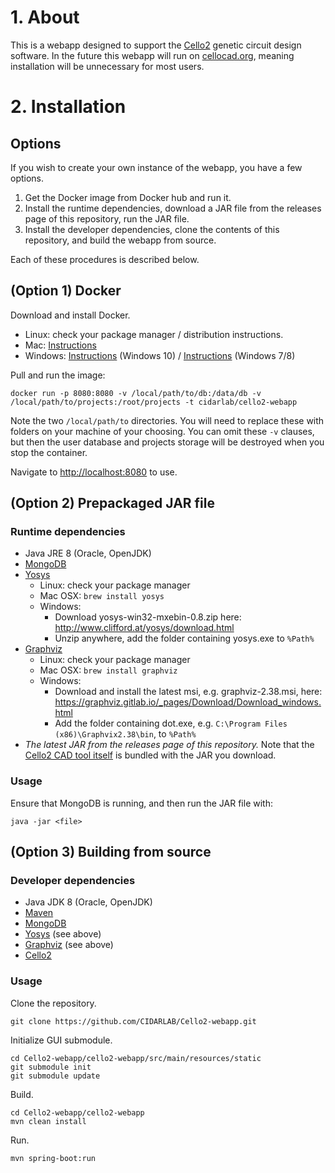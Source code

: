 # 1. About

This is a webapp designed to support the [Cello2](https://github.com/CIDARLAB/Cello2) genetic circuit design software.
In the future this webapp will run on [cellocad.org](http://www.cellocad.org), meaning installation will be unnecessary for most users.

# 2. Installation

## Options

If you wish to create your own instance of the webapp, you have a few options.

1. Get the Docker image from Docker hub and run it.
2. Install the runtime dependencies, download a JAR file from the releases page of this repository, run the JAR file.
2. Install the developer dependencies, clone the contents of this repository, and build the webapp from source.

Each of these procedures is described below.

## (Option 1) Docker

Download and install Docker.

  + Linux: check your package manager / distribution instructions.
  + Mac: [Instructions](https://docs.docker.com/docker-for-mac/install/)
  + Windows: [Instructions](https://docs.docker.com/docker-for-windows/install/) (Windows 10) / [Instructions](https://docs.docker.com/toolbox/toolbox_install_windows/) (Windows 7/8)
  
Pull and run the image:

    docker run -p 8080:8080 -v /local/path/to/db:/data/db -v /local/path/to/projects:/root/projects -t cidarlab/cello2-webapp
	
Note the two `/local/path/to` directories. You will need to replace these with folders on your machine of your choosing. You can omit these `-v` clauses, but then the user database and projects storage will be destroyed when you stop the container.

Navigate to <http://localhost:8080> to use.

## (Option 2) Prepackaged JAR file

### Runtime dependencies

  + Java JRE 8 (Oracle, OpenJDK)
  + [MongoDB](https://www.mongodb.com/)
  + [Yosys](http://www.clifford.at/yosys/)
    - Linux: check your package manager
    - Mac OSX: `brew install yosys`
    - Windows:
      * Download yosys-win32-mxebin-0.8.zip here: <http://www.clifford.at/yosys/download.html>
      * Unzip anywhere, add the folder containing yosys.exe to `%Path%`
  + [Graphviz](http://www.graphviz.org/)
    - Linux: check your package manager
    - Mac OSX: `brew install graphviz`
    - Windows:
      * Download and install the latest msi, e.g. graphviz-2.38.msi, here: <https://graphviz.gitlab.io/_pages/Download/Download_windows.html>
      * Add the folder containing dot.exe, e.g. `C:\Program Files (x86)\Graphvix2.38\bin`, to `%Path%`
  + *The latest JAR from the releases page of this repository.* Note that the [Cello2 CAD tool itself](https://github.com/CIDARLAB/Cello2) is bundled with the JAR you download.

### Usage

Ensure that MongoDB is running, and then run the JAR file with:

    java -jar <file>
  
## (Option 3) Building from source

### Developer dependencies

  + Java JDK 8 (Oracle, OpenJDK)
  + [Maven](https://maven.apache.org/)
  + [MongoDB](https://www.mongodb.com/)
  + [Yosys](http://www.clifford.at/yosys/) (see above)
  + [Graphviz](http://www.graphviz.org/) (see above)
  + [Cello2](https://github.com/CIDARLAB/Cello2)

### Usage

Clone the repository.

    git clone https://github.com/CIDARLAB/Cello2-webapp.git
	
Initialize GUI submodule.

    cd Cello2-webapp/cello2-webapp/src/main/resources/static
	git submodule init
	git submodule update

Build.

    cd Cello2-webapp/cello2-webapp
    mvn clean install

Run.

    mvn spring-boot:run
